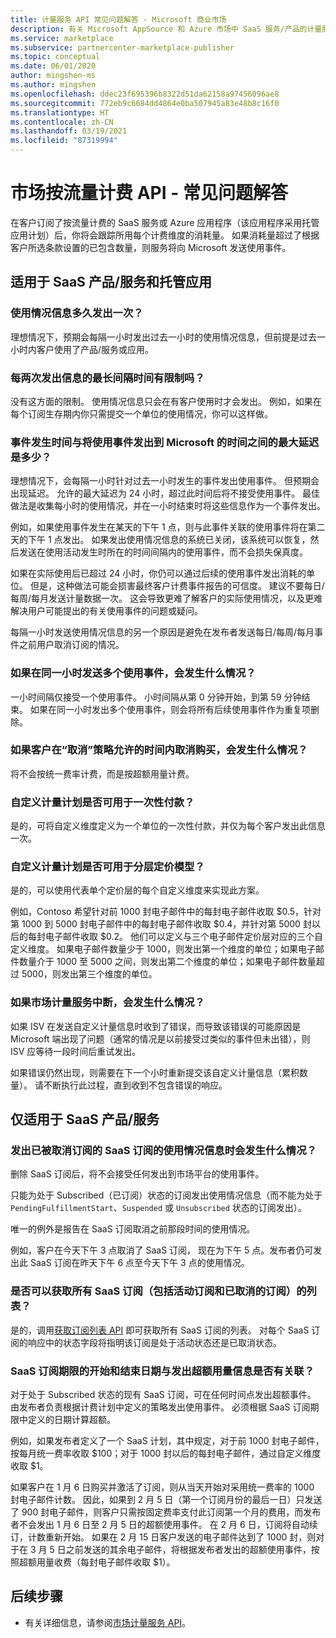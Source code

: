 ```yaml
---
title: 计量服务 API 常见问题解答 - Microsoft 商业市场
description: 有关 Microsoft AppSource 和 Azure 市场中 SaaS 服务/产品的计量服务 API 的常见问题解答。
ms.service: marketplace
ms.subservice: partnercenter-marketplace-publisher
ms.topic: conceptual
ms.date: 06/01/2020
author: mingshen-ms
ms.author: mingshen
ms.openlocfilehash: ddec23f695396b8322d51da62158a97456096ae8
ms.sourcegitcommit: 772eb9c6684dd4864e0ba507945a83e48b8c16f0
ms.translationtype: HT
ms.contentlocale: zh-CN
ms.lasthandoff: 03/19/2021
ms.locfileid: "87319994"
---
```

# <a name="marketplace-metered-billing-apis---faq"></a>市场按流量计费 API - 常见问题解答

在客户订阅了按流量计费的 SaaS 服务或 Azure 应用程序（该应用程序采用托管应用计划）后，你将会跟踪所用每个计费维度的消耗量。  如果消耗量超过了根据客户所选条款设置的已包含数量，则服务将向 Microsoft 发送使用事件。

## <a name="for-both-saas-offers-and-managed-apps"></a>适用于 SaaS 产品/服务和托管应用

### <a name="how-often-is-it-expected-to-emit-usage"></a>使用情况信息多久发出一次？

理想情况下，预期会每隔一小时发出过去一小时的使用情况信息，但前提是过去一小时内客户使用了产品/服务或应用。

### <a name="is-there-a-maximal-period-between-one-emission-and-the-next-one"></a>每两次发出信息的最长间隔时间有限制吗？

没有这方面的限制。 使用情况信息只会在有客户使用时才会发出。 例如，如果在每个订阅生存期内你只需提交一个单位的使用情况，你可以这样做。

### <a name="what-is-the-maximum-delay-between-the-time-an-event-occurs-and-the-time-a-usage-event-is-emitted-to-microsoft"></a>事件发生时间与将使用事件发出到 Microsoft 的时间之间的最大延迟是多少？

理想情况下，会每隔一小时针对过去一小时发生的事件发出使用事件。 但预期会出现延迟。 允许的最大延迟为 24 小时，超过此时间后将不接受使用事件。 最佳做法是收集每小时的使用情况，并在一小时结束时将这些信息作为一个事件发出。

例如，如果使用事件发生在某天的下午 1 点，则与此事件关联的使用事件将在第二天的下午 1 点发出。  如果发出使用情况信息的系统已关闭，该系统可以恢复，然后发送在使用活动发生时所在的时间间隔内的使用事件，而不会损失保真度。

如果在实际使用后已超过 24 小时，你仍可以通过后续的使用事件发出消耗的单位。  但是，这种做法可能会损害最终客户计费事件报告的可信度。  建议不要每日/每周/每月发送计量数据一次。  这会导致更难了解客户的实际使用情况，以及更难解决用户可能提出的有关使用事件的问题或疑问。

每隔一小时发送使用情况信息的另一个原因是避免在发布者发送每日/每周/每月事件之前用户取消订阅的情况。

### <a name="what-happens-when-you-send-more-than-one-usage-event-in-the-same-hour"></a>如果在同一小时发送多个使用事件，会发生什么情况？

一小时间隔仅接受一个使用事件。 小时间隔从第 0 分钟开始，到第 59 分钟结束。  如果在同一小时发出多个使用事件，则会将所有后续使用事件作为重复项删除。

### <a name="what-happens-when-the-customer-cancels-the-purchase-within-the-time-allowed-by-the-cancellation-policy"></a>如果客户在“取消”策略允许的时间内取消购买，会发生什么情况？

将不会按统一费率计费，而是按超额用量计费。

### <a name="can-custom-meter-plans-be-used-for-one-time-payments"></a>自定义计量计划是否可用于一次性付款？

是的，可将自定义维度定义为一个单位的一次性付款，并仅为每个客户发出此信息一次。

### <a name="can-custom-meter-plans-be-used-to-tiered-pricing-model"></a>自定义计量计划是否可用于分层定价模型？

是的，可以使用代表单个定价层的每个自定义维度来实现此方案。

例如，Contoso 希望针对前 1000 封电子邮件中的每封电子邮件收取 $0.5，针对第 1000 到 5000 封电子邮件中的每封电子邮件收取 $0.4，并针对第 5000 封以后的每封电子邮件收取 $0.2。 他们可以定义与三个电子邮件定价层对应的三个自定义维度。 如果电子邮件数量少于 1000，则发出第一个维度的单位；如果电子邮件数量介于 1000 至 5000 之间，则发出第二个维度的单位；如果电子邮件数量超过 5000，则发出第三个维度的单位。

### <a name="what-happens-if-the-marketplace-metering-service-has-an-outage"></a>如果市场计量服务中断，会发生什么情况？

如果 ISV 在发送自定义计量信息时收到了错误，而导致该错误的可能原因是 Microsoft 端出现了问题（通常的情况是以前接受过类似的事件但未出错），则 ISV 应等待一段时间后重试发出。

如果错误仍然出现，则需要在下一个小时重新提交该自定义计量信息（累积数量）。 请不断执行此过程，直到收到不包含错误的响应。

## <a name="for-saas-offers-only"></a>仅适用于 SaaS 产品/服务

### <a name="what-happens-when-you-emit-usage-for-a-saas-subscription-that-has-been-unsubscribed-already"></a>发出已被取消订阅的 SaaS 订阅的使用情况信息时会发生什么情况？

删除 SaaS 订阅后，将不会接受任何发出到市场平台的使用事件。

只能为处于 Subscribed（已订阅）状态的订阅发出使用情况信息（而不能为处于 `PendingFulfillmentStart`、`Suspended` 或 `Unsubscribed` 状态的订阅发出）。

唯一的例外是报告在 SaaS 订阅取消之前那段时间的使用情况。

例如，客户在今天下午 3 点取消了 SaaS 订阅， 现在为下午 5 点。发布者仍可发出此 SaaS 订阅在昨天下午 6 点至今天下午 3 点的使用情况。

### <a name="can-you-get-a-list-of-all-saas-subscriptions-including-active-and-unsubscribed-subscriptions"></a>是否可以获取所有 SaaS 订阅（包括活动订阅和已取消的订阅）的列表？

是的，调用[获取订阅列表 API](pc-saas-fulfillment-api-v2.md#subscription-apis) 即可获取所有 SaaS 订阅的列表。 对每个 SaaS 订阅的响应中的状态字段将指明该订阅是处于活动状态还是已取消状态。

### <a name="are-the-start-and-end-dates-of-saas-subscription-term-and-overage-usage-emission-connected"></a>SaaS 订阅期限的开始和结束日期与发出超额用量信息是否有关联？

对于处于 Subscribed 状态的现有 SaaS 订阅，可在任何时间点发出超额事件。 由发布者负责根据计费计划中定义的策略发出使用事件。 必须根据 SaaS 订阅期限中定义的日期计算超额。 

例如，如果发布者定义了一个 SaaS 计划，其中规定，对于前 1000 封电子邮件，按每月统一费率收取 $100；对于 1000 封以后的每封电子邮件，通过自定义维度收取 $1。

如果客户在 1 月 6 日购买并激活了订阅，则从当天开始对采用统一费率的 1000 封电子邮件计数。 因此，如果到 2 月 5 日（第一个订阅月份的最后一日）只发送了 900 封电子邮件，则客户只需按固定费率支付此订阅第一个月的费用，而发布者不会发出 1 月 6 日至 2 月 5 日的超额使用事件。 在 2 月 6 日，订阅将自动续订，计数重新开始。 如果在 2 月 15 日客户发送的电子邮件达到了 1000 封，则对于在 3 月 5 日之前发送的其余电子邮件，将根据发布者发出的超额使用事件，按照超额用量收费（每封电子邮件收取 $1）。

## <a name="next-steps"></a>后续步骤

- 有关详细信息，请参阅[市场计量服务 API](./marketplace-metering-service-apis.md)。
